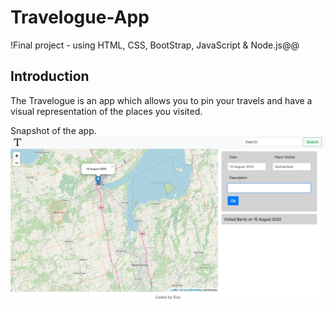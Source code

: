 # Travelogue-App

!Final project - using HTML, CSS, BootStrap, JavaScript & Node.js@@

## Introduction
The Travelogue is an app which allows you to pin your travels and have a visual representation of the places you visited.

Snapshot of the app.
![alt tag](https://github.com/elza-s/Travelogue-App/blob/main/public/img/Screen%20Shot%20-1.png)


